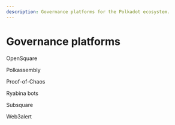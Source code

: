 ```yaml
---
description: Governance platforms for the Polkadot ecosystem.
---
```


# Governance platforms

OpenSquare

Polkassembly

Proof-of-Chaos

Ryabina bots

Subsquare

Web3alert

